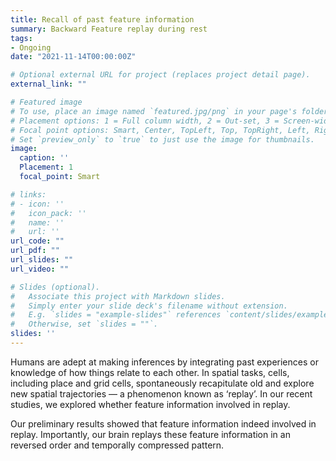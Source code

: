 ```yaml
---
title: Recall of past feature information
summary: Backward Feature replay during rest
tags:
- Ongoing
date: "2021-11-14T00:00:00Z"

# Optional external URL for project (replaces project detail page).
external_link: ""

# Featured image
# To use, place an image named `featured.jpg/png` in your page's folder.
# Placement options: 1 = Full column width, 2 = Out-set, 3 = Screen-width
# Focal point options: Smart, Center, TopLeft, Top, TopRight, Left, Right, BottomLeft, Bottom, BottomRight
# Set `preview_only` to `true` to just use the image for thumbnails.
image:
  caption: ''
  Placement: 1
  focal_point: Smart

# links:
# - icon: ''
#   icon_pack: ''
#   name: ''
#   url: ''
url_code: ""
url_pdf: ""
url_slides: ""
url_video: ""

# Slides (optional).
#   Associate this project with Markdown slides.
#   Simply enter your slide deck's filename without extension.
#   E.g. `slides = "example-slides"` references `content/slides/example-slides.md`.
#   Otherwise, set `slides = ""`.
slides: ''
---
```


Humans are adept at making inferences by integrating past experiences or knowledge of how things relate to each other. In spatial tasks, cells, including place and grid cells, spontaneously recapitulate old and explore new spatial trajectories — a phenomenon known as ‘replay’. In our recent studies, we explored whether feature information involved in replay.

Our preliminary results showed that feature information indeed involved in replay. Importantly, our brain replays these feature information in an reversed order and temporally compressed pattern. 